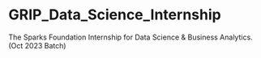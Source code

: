 # GRIP_Data_Science_Internship
The Sparks Foundation Internship for Data Science &amp; Business Analytics. (Oct 2023 Batch)
